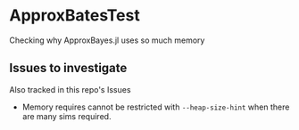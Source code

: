 # ApproxBatesTest
Checking why ApproxBayes.jl uses so much memory


## Issues to investigate
Also tracked in this repo's Issues  

* Memory requires cannot be restricted with `--heap-size-hint` when there are many sims required.
